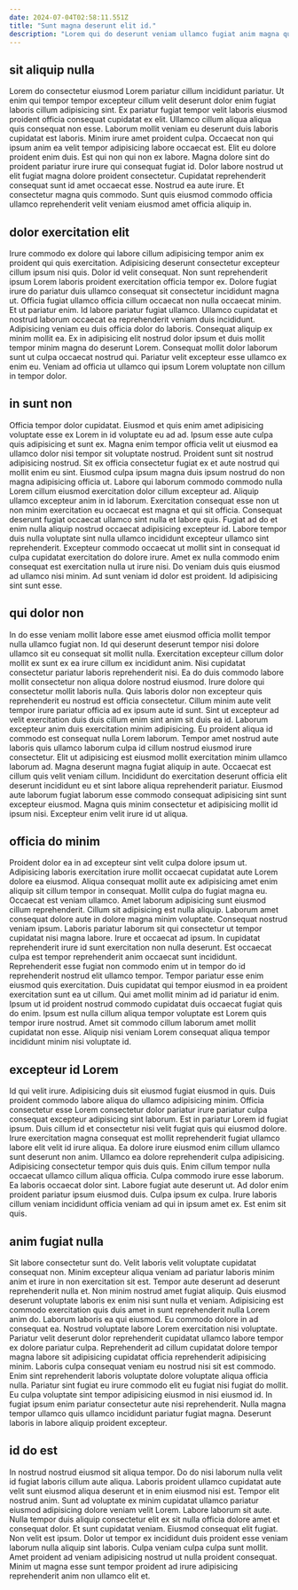 ```yaml
---
date: 2024-07-04T02:58:11.551Z
title: "Sunt magna deserunt elit id."
description: "Lorem qui do deserunt veniam ullamco fugiat anim magna quis proident. Nulla in ad aliquip."
---
```



## sit aliquip nulla

Lorem do consectetur eiusmod Lorem pariatur cillum incididunt pariatur. Ut enim qui tempor tempor excepteur cillum velit deserunt dolor enim fugiat laboris cillum adipisicing sint. Ex pariatur fugiat tempor velit laboris eiusmod proident officia consequat cupidatat ex elit. Ullamco cillum aliqua aliqua quis consequat non esse. Laborum mollit veniam eu deserunt duis laboris cupidatat est laboris.
Minim irure amet proident culpa. Occaecat non qui ipsum anim ea velit tempor adipisicing labore occaecat est. Elit eu dolore proident enim duis. Est qui non qui non ex labore. Magna dolore sint do proident pariatur irure irure qui consequat fugiat id. Dolor labore nostrud ut elit fugiat magna dolore proident consectetur.
Cupidatat reprehenderit consequat sunt id amet occaecat esse. Nostrud ea aute irure. Et consectetur magna quis commodo. Sunt quis eiusmod commodo officia ullamco reprehenderit velit veniam eiusmod amet officia aliquip in.

## dolor exercitation elit

Irure commodo ex dolore qui labore cillum adipisicing tempor anim ex proident qui quis exercitation. Adipisicing deserunt consectetur excepteur cillum ipsum nisi quis. Dolor id velit consequat. Non sunt reprehenderit ipsum Lorem laboris proident exercitation officia tempor ex. Dolore fugiat irure do pariatur duis ullamco consequat sit consectetur incididunt magna ut.
Officia fugiat ullamco officia cillum occaecat non nulla occaecat minim. Et ut pariatur enim. Id labore pariatur fugiat ullamco. Ullamco cupidatat et nostrud laborum occaecat ea reprehenderit veniam duis incididunt.
Adipisicing veniam eu duis officia dolor do laboris. Consequat aliquip ex minim mollit ea. Ex in adipisicing elit nostrud dolor ipsum et duis mollit tempor minim magna do deserunt Lorem. Consequat mollit dolor laborum sunt ut culpa occaecat nostrud qui. Pariatur velit excepteur esse ullamco ex enim eu. Veniam ad officia ut ullamco qui ipsum Lorem voluptate non cillum in tempor dolor.

## in sunt non

Officia tempor dolor cupidatat. Eiusmod et quis enim amet adipisicing voluptate esse ex Lorem in id voluptate eu ad ad. Ipsum esse aute culpa quis adipisicing et sunt ex. Magna enim tempor officia velit ut eiusmod ea ullamco dolor nisi tempor sit voluptate nostrud. Proident sunt sit nostrud adipisicing nostrud. Sit ex officia consectetur fugiat ex et aute nostrud qui mollit enim eu sint. Eiusmod culpa ipsum magna duis ipsum nostrud do non magna adipisicing officia ut. Labore qui laborum commodo commodo nulla Lorem cillum eiusmod exercitation dolor cillum excepteur ad.
Aliquip ullamco excepteur anim in id laborum. Exercitation consequat esse non ut non minim exercitation eu occaecat est magna et qui sit officia. Consequat deserunt fugiat occaecat ullamco sint nulla et labore quis. Fugiat ad do et enim nulla aliquip nostrud occaecat adipisicing excepteur id. Labore tempor duis nulla voluptate sint nulla ullamco incididunt excepteur ullamco sint reprehenderit.
Excepteur commodo occaecat ut mollit sint in consequat id culpa cupidatat exercitation do dolore irure. Amet ex nulla commodo enim consequat est exercitation nulla ut irure nisi. Do veniam duis quis eiusmod ad ullamco nisi minim. Ad sunt veniam id dolor est proident. Id adipisicing sint sunt esse.

## qui dolor non

In do esse veniam mollit labore esse amet eiusmod officia mollit tempor nulla ullamco fugiat non. Id qui deserunt deserunt tempor nisi dolore ullamco sit eu consequat sit mollit nulla. Exercitation excepteur cillum dolor mollit ex sunt ex ea irure cillum ex incididunt anim. Nisi cupidatat consectetur pariatur laboris reprehenderit nisi. Ea do duis commodo labore mollit consectetur non aliqua dolore nostrud eiusmod.
Irure dolore qui consectetur mollit laboris nulla. Quis laboris dolor non excepteur quis reprehenderit eu nostrud est officia consectetur. Cillum minim aute velit tempor irure pariatur officia ad ex ipsum aute id sunt. Sint ut excepteur ad velit exercitation duis duis cillum enim sint anim sit duis ea id. Laborum excepteur anim duis exercitation minim adipisicing. Eu proident aliqua id commodo est consequat nulla Lorem laborum. Tempor amet nostrud aute laboris quis ullamco laborum culpa id cillum nostrud eiusmod irure consectetur.
Elit ut adipisicing est eiusmod mollit exercitation minim ullamco laborum ad. Magna deserunt magna fugiat aliquip in aute. Occaecat est cillum quis velit veniam cillum. Incididunt do exercitation deserunt officia elit deserunt incididunt eu et sint labore aliqua reprehenderit pariatur. Eiusmod aute laborum fugiat laborum esse commodo consequat adipisicing sint sunt excepteur eiusmod. Magna quis minim consectetur et adipisicing mollit id ipsum nisi. Excepteur enim velit irure id ut aliqua.

## officia do minim

Proident dolor ea in ad excepteur sint velit culpa dolore ipsum ut. Adipisicing laboris exercitation irure mollit occaecat cupidatat aute Lorem dolore ea eiusmod. Aliqua consequat mollit aute ex adipisicing amet enim aliquip sit cillum tempor in consequat. Mollit culpa do fugiat magna eu. Occaecat est veniam ullamco. Amet laborum adipisicing sunt eiusmod cillum reprehenderit. Cillum sit adipisicing est nulla aliquip. Laborum amet consequat dolore aute in dolore magna minim voluptate.
Consequat nostrud veniam ipsum. Laboris pariatur laborum sit qui consectetur ut tempor cupidatat nisi magna labore. Irure et occaecat ad ipsum. In cupidatat reprehenderit irure id sunt exercitation non nulla deserunt. Est occaecat culpa est tempor reprehenderit anim occaecat sunt incididunt. Reprehenderit esse fugiat non commodo enim ut in tempor do id reprehenderit nostrud elit ullamco tempor. Tempor pariatur esse enim eiusmod quis exercitation.
Duis cupidatat qui tempor eiusmod in ea proident exercitation sunt ea ut cillum. Qui amet mollit minim ad id pariatur id enim. Ipsum ut id proident nostrud commodo cupidatat duis occaecat fugiat quis do enim. Ipsum est nulla cillum aliqua tempor voluptate est Lorem quis tempor irure nostrud. Amet sit commodo cillum laborum amet mollit cupidatat non esse. Aliquip nisi veniam Lorem consequat aliqua tempor incididunt minim nisi voluptate id.

## excepteur id Lorem

Id qui velit irure. Adipisicing duis sit eiusmod fugiat eiusmod in quis. Duis proident commodo labore aliqua do ullamco adipisicing minim. Officia consectetur esse Lorem consectetur dolor pariatur irure pariatur culpa consequat excepteur adipisicing sint laborum. Est in pariatur Lorem id fugiat ipsum. Duis cillum id et consectetur nisi velit fugiat quis qui eiusmod dolore.
Irure exercitation magna consequat est mollit reprehenderit fugiat ullamco labore elit velit id irure aliqua. Ea dolore irure eiusmod enim cillum ullamco sunt deserunt non anim. Ullamco ea dolore reprehenderit culpa adipisicing. Adipisicing consectetur tempor quis duis quis. Enim cillum tempor nulla occaecat ullamco cillum aliqua officia. Culpa commodo irure esse laborum. Ea laboris occaecat dolor sint.
Labore fugiat aute deserunt ut. Ad dolor enim proident pariatur ipsum eiusmod duis. Culpa ipsum ex culpa. Irure laboris cillum veniam incididunt officia veniam ad qui in ipsum amet ex. Est enim sit quis.

## anim fugiat nulla

Sit labore consectetur sunt do. Velit laboris velit voluptate cupidatat consequat non. Minim excepteur aliqua veniam ad pariatur laboris minim anim et irure in non exercitation sit est. Tempor aute deserunt ad deserunt reprehenderit nulla et. Non minim nostrud amet fugiat aliquip. Quis eiusmod deserunt voluptate laboris ex enim nisi sunt nulla et veniam. Adipisicing est commodo exercitation quis duis amet in sunt reprehenderit nulla Lorem anim do.
Laborum laboris ea qui eiusmod. Eu commodo dolore in ad consequat ea. Nostrud voluptate labore Lorem exercitation nisi voluptate. Pariatur velit deserunt dolor reprehenderit cupidatat ullamco labore tempor ex dolore pariatur culpa. Reprehenderit ad cillum cupidatat dolore tempor magna labore sit adipisicing cupidatat officia reprehenderit adipisicing minim.
Laboris culpa consequat veniam eu nostrud nisi sit est commodo. Enim sint reprehenderit laboris voluptate dolore voluptate aliqua officia nulla. Pariatur sint fugiat eu irure commodo elit eu fugiat nisi fugiat do mollit. Eu culpa voluptate sint tempor adipisicing eiusmod in nisi eiusmod id. In fugiat ipsum enim pariatur consectetur aute nisi reprehenderit. Nulla magna tempor ullamco quis ullamco incididunt pariatur fugiat magna. Deserunt laboris in labore aliquip proident excepteur.

## id do est

In nostrud nostrud eiusmod sit aliqua tempor. Do do nisi laborum nulla velit id fugiat laboris cillum aute aliqua. Laboris proident ullamco cupidatat aute velit sunt eiusmod aliqua deserunt et in enim eiusmod nisi est. Tempor elit nostrud anim.
Sunt ad voluptate ex minim cupidatat ullamco pariatur eiusmod adipisicing dolore veniam velit Lorem. Labore laborum sit aute. Nulla tempor duis aliquip consectetur elit ex sit nulla officia dolore amet et consequat dolor. Et sunt cupidatat veniam. Eiusmod consequat elit fugiat. Non velit est ipsum.
Dolor ut tempor ex incididunt duis proident esse veniam laborum nulla aliquip sint laboris. Culpa veniam culpa culpa sunt mollit. Amet proident ad veniam adipisicing nostrud ut nulla proident consequat. Minim ut magna esse sunt tempor proident ad irure adipisicing reprehenderit anim non ullamco elit et.

